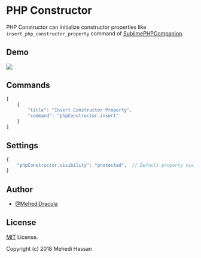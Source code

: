 # PHP Constructor

PHP Constructor can initialize constructor properties like `insert_php_constructor_property` command of [SublimePHPCompanion](https://github.com/erichard/SublimePHPCompanion#insert_php_constructor_property).

## Demo

![](https://i.imgur.com/03N9voW.gif)

## Commands

```javaScript
[
    {
        "title": "Insert Constructor Property",
        "command": "phpConstructor.insert"
    }
]
```

## Settings

```javascript
{
    "phpConstructor.visibility": "protected",  // Default property visibility modifier
}
```

## Author

- [@MehediDracula](https://twitter.com/MehediDracula)

## License

[MIT](LICENSE) License.

Copyright (c) 2018 Mehedi Hassan

